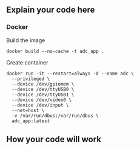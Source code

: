 ## Explain your code here


### Docker

Build the image
```
docker build --no-cache -t adc_app .
```

Create container

```
docker run -it --restart=always -d --name adc \
  --privileged \
  --device /dev/gpiomem \
  --device /dev/ttyUSB0 \
  --device /dev/ttyUSB1 \
  --device /dev/video0 \
  --device /dev/input \
  --net=host \
  -v /var/run/dbus:/var/run/dbus \
  adc_app:latest
  ```


## How your code will work